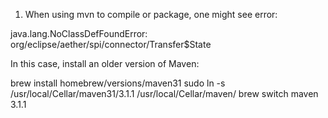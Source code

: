 1. When using mvn to compile or package, one might see error:

java.lang.NoClassDefFoundError: org/eclipse/aether/spi/connector/Transfer$State

In this case, install an older version of Maven:

brew install homebrew/versions/maven31
sudo ln -s /usr/local/Cellar/maven31/3.1.1 /usr/local/Cellar/maven/
brew switch maven 3.1.1
